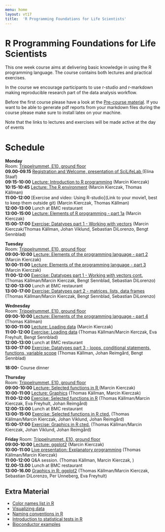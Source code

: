 ```yaml
---
menu: home
layout: vt17
title:  'R Programming Foundations for Life Scientists'
---
```


# R Programming Foundations for Life Scientists
This one week course aims at delivering basic knowledge in using the R
programming language. The course contains both lectures and practical
exercises.

In the course we encourage participants to use r-studio and
r-markdown making reproducible research part of the data analysis
workflow.

Before the first course please have a look at the [Pre-course
material](precourse). If you want to be able to generate pdf reports
from your markdown files during the course please make sure to install
latex on your machine.

Note that the links to lectures and exercises will be made active at the day of events
# Schedule

**Monday**<br>
Room: [Trippelrummet, E10, ground floor](../files/bmc_map.jpg)<br>
**09.00-09.15** [Registration and Welcome, presentation of SciLifeLab
](Lectures/Welcome.pdf) (Elina Staaf)<br>
**09:15-10:00** [Lecture: Introduction to R programming](Lecture/Intro.pdf) (Marcin Kierczak)<br>
**10:15-10:45** [Lecture: The R environment](Lecture/REnvironment.pdf) (Marcin Kierczak, Thomas Källman)<br>
**11:00-12:00** [Exercise and video: Using R-studio](Link to your movie1, best to keep them outside git) (Marcin Kierczak, Thomas Källman)<br>
**12:00-13:00** Lunch at BMC restaurant<br>
**13:00-15:00** [Lecture: Elements of R programming - part 1a](Lecture/Lecture_3_-_Elements1.pdf) (Marcin Kierczak)<br>
**15:00-17:00** [Exercise: Datatypes part 1 - Working with vectors](Exercise/DataTypes) (Marcin Kierczak/Thomas Källman, Johan Viklund, Sebastian DiLorenzo, Bengt Sennblad)<br>

**Tuesday**<br>
Room: [Trippelrummet, E10, ground floor](../files/bmc_map.jpg)<br>
**09:00-10:00** [Lecture: Elements of the programming language - part 2](Lectures/...) (Marcin Kierczak)<br>
**10:00-11:00** [Lecture: Elements of the programming language - part 3](Lectures/...) (Marcin Kierczak)<br>
**11:00-12:00** [Exercise: Datatypes part 1 - Working with vectors cont.](Exercises/...) (Thomas Källman/Marcin Kierczak, Bengt Sennblad, Sebastian DiLorenzo)<br>
**12:00-13:00** Lunch at BMC restaurant<br>
**13:00-17:00** [Exercise: Datatypes part 2 - matrices, lists, data frames](Exercises/...) (Thomas Källman/Marcin Kierczak, Bengt Sennblad, Sebastian DiLorenzo)<br>

**Wednesday**<br>
Room: [Trippelrummet, E10, ground floor](../files/bmc_map.jpg)<br>
**09:00-10:00** [Lecture: Elements of the programming language - part 4](Lectures/...) (Thomas Källman)<br>
**10:00-11:00** [Lecture: Loading data](Lectures/...) (Marcin Kierczak)<br>
**11:00-12:00** [Exercise: Loading data](Exercises/...) (Thomas Källman/Marcin Kerczak, Eva Freyhult, Bengt Sennblad)<br>
**12:00-13:00** Lunch at BMC restaurant<br>
**13:00-17:00** [Exercise: Datatypes part 3 - loops, conditional statements, functions, variable scope](Exercises/...) (Thomas Källman, Johan Reimgård,  Bengt Sennblad)<br>

**18:00-** Course dinner

**Thursday**<br>
Room: [Trippelrummet, E10, ground floor](../files/bmc_map.jpg)<br>
**09:00-10:00** [Lecture: Selected functions in R ](Lectures/...) (Marcin Kierczak)<br>
**10:00-11:00** [Lecture: Graphics](Lectures/...) (Thomas Källman, Marcin Kierczak)<br>
**11:00-12:00** [Exercise: Selected functions in R](Exercises/...) (Thomas Källman/Marcin Kierczak, Eva Freyhult, Johan Reimgård)<br>
**12:00-13:00** Lunch at BMC restaurant<br>
**13:00-15:00** [Exercise: Selected functions in R cted.](Exercises/...) (Thomas Källman/Marcin Kierczak, Johan Viklund, Johan Reimgård)<br>
**15:00-17:00** [Exercise: Graphics in R cted.](Exercises/...) (Thomas Källman/Marcin Kierczak, Johan Viklund, Johan Reimgård)<br>

**Friday**
Room: [Trippelrummet, E10, ground floor](../files/bmc_map.jpg)<br>
**09:00-10:00** [Lecture: ggplot2](Lectures/...) (Marcin Kierczak)<br>
**10:00-11:00** [Live presentation: Explanatory programming](Lectures/...) (Thomas Källman/Marcin Kierczak)<br>
**11:00-12:00** Q&A session. (Thomas Källman, Marcin Kierczak, )<br>
**12.00-13.00** Lunch at BMC restaurant<br>
**13:00-16.00** [Graphics in R: ggplot2](Exercises/...) (Thomas Källman/Marcin Kierczak, Sebastian DiLorenzo, Per Unneberg, Eva Freyhult)<br>

## Extra Material
- [Color names list in R](../files/Rcolor.pdf)
- [Visualizing data](../files/rules_for_using_color.pdf)
- [Naming conventions in R](../files/Rnaming.pdf)
- [Introduction to statistical tests in R](../files/statests.pdf)
- [Bioconductor examples](https://f1000research.com/channels/bioconductor)
